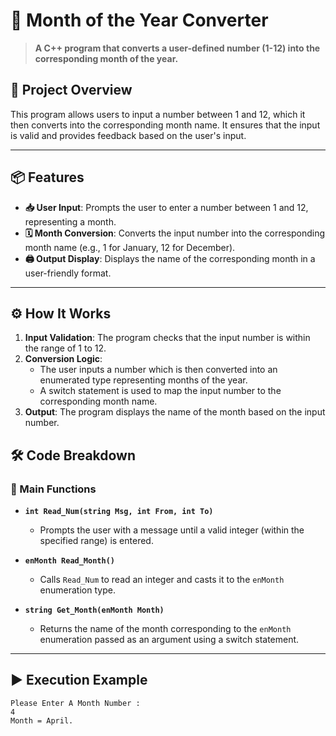 # 📅 Month of the Year Converter

> **A C++ program that converts a user-defined number (1-12) into the corresponding month of the year.**

## 🌟 Project Overview
This program allows users to input a number between 1 and 12, which it then converts into the corresponding month name. It ensures that the input is valid and provides feedback based on the user's input.

---

## 📦 Features
- **📥 User Input**: Prompts the user to enter a number between 1 and 12, representing a month.
- **🗓️ Month Conversion**: Converts the input number into the corresponding month name (e.g., 1 for January, 12 for December).
- **🖨️ Output Display**: Displays the name of the corresponding month in a user-friendly format.

---

## ⚙️ How It Works
1. **Input Validation**: The program checks that the input number is within the range of 1 to 12.
2. **Conversion Logic**:
   - The user inputs a number which is then converted into an enumerated type representing months of the year.
   - A switch statement is used to map the input number to the corresponding month name.
3. **Output**: The program displays the name of the month based on the input number.

## 🛠️ Code Breakdown
### 🔹 Main Functions
- **`int Read_Num(string Msg, int From, int To)`**
  - Prompts the user with a message until a valid integer (within the specified range) is entered.

- **`enMonth Read_Month()`**
  - Calls `Read_Num` to read an integer and casts it to the `enMonth` enumeration type.

- **`string Get_Month(enMonth Month)`**
  - Returns the name of the month corresponding to the `enMonth` enumeration passed as an argument using a switch statement.

---

## ▶️ Execution Example

```plaintext
Please Enter A Month Number : 
4
Month = April.
